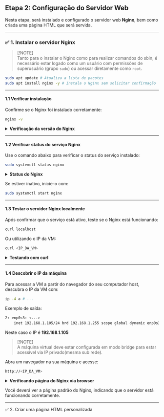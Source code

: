 
## Etapa 2: Configuração do Servidor Web

Nesta etapa, será instalado e configurado o servidor web **Nginx**, bem como criada uma página HTML que será servida.

---

### ✅ 1. Instalar o servidor Nginx

> [!NOTE]\
> Tanto para o instalar o Nginx como para realizar comandos do sbin, é necessário estar logado como um usuário com permissões de superusuário (grupo `sudo`) ou acessar diretamente como `root`.

```bash
sudo apt update # Atualiza a lista de pacotes
sudo apt install nginx -y # Instala o Nginx sem solicitar confirmação
```

---

#### 1.1 Verificar instalação

Confirme se o Nginx foi instalado corretamente:

```bash
nginx -v
```

<details> <summary><b>Verificação da versão do Nginx</b></summary> <img src="../assets/nginx-version.png" width="700px" alt="Versão do Nginx"> </details>

---
#### 1.2 Verificar status do serviço Nginx

Use o comando abaixo para verificar o status do serviço instalado:

```bash
sudo systemctl status nginx
```

<details> <summary><b>Status do Nginx</b></summary> <img src="../assets/nginx-status.png" width="700px" alt="Status do Nginx"> </details>

Se estiver inativo, inicie-o com:

```bash
sudo systemctl start nginx
```

---

#### 1.3 Testar o servidor Nginx localmente

Após confirmar que o serviço está ativo, teste se o Nginx está funcionando:

```bash
curl localhost
```

Ou utilizando o IP da VM:

```bash
curl <IP_DA_VM>
```

<details> <summary><b>Testando com curl</b></summary> <img src="../assets/nginx-curl.png" width="700px" alt="Resposta do Nginx via curl"> </details>

---

#### 1.4 Descobrir o IP da máquina

Para acessar a VM a partir do navegador do seu computador host, descubra o IP da VM com:

```bash
ip -4 a # ...
```
Exemplo de saída:

```bash
2: enp0s3: <...>
    inet 192.168.1.105/24 brd 192.168.1.255 scope global dynamic enp0s3
```
Neste caso o IP é **192.168.1.105**

> [!NOTE]\
> A máquina virtual deve estar configurada em modo bridge para estar acessível via IP privado(mesma sub rede).

Abra um navegador na sua máquina e acesse:

```bash
http://<IP_DA_VM>
```

<details> <summary><b>Verificando página do Nginx via browser</b></summary> <img src="../assets/nginx-browser.png" width="700px" alt="Html via browser"> </details>

Você deverá ver a página padrão do Nginx, indicando que o servidor está funcionando corretamente.

---

✅ 2. Criar uma página HTML personalizada




